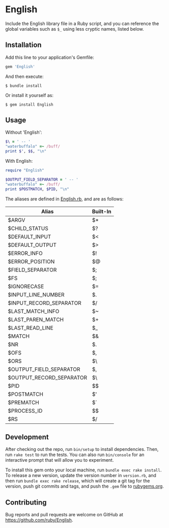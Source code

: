 # English

Include the English library file in a Ruby script, and you can
reference the global variables such as <code>$_</code> using less
cryptic names, listed below.

## Installation

Add this line to your application's Gemfile:

```ruby
gem 'English'
```

And then execute:

    $ bundle install

Or install it yourself as:

    $ gem install English

## Usage

Without 'English':

```ruby
$\ = ' -- '
"waterbuffalo" =~ /buff/
print $', $$, "\n"
```

With English:

```ruby
require "English"

$OUTPUT_FIELD_SEPARATOR = ' -- '
"waterbuffalo" =~ /buff/
print $POSTMATCH, $PID, "\n"
```

The aliases are defined in [English.rb](lib/English.rb), and are as follows:

| Alias                    | Built-In |
| -----                    | -------- |
| $ARGV                    |    $*    |
| $CHILD_STATUS            |    $?    |
| $DEFAULT_INPUT           |    $<    |
| $DEFAULT_OUTPUT          |    $>    |
| $ERROR_INFO              |    $!    |
| $ERROR_POSITION          |    $@    |
| $FIELD_SEPARATOR         |    $;    |
| $FS                      |    $;    |
| $IGNORECASE              |    $=    |
| $INPUT_LINE_NUMBER       |    $.    |
| $INPUT_RECORD_SEPARATOR  |    $/    |
| $LAST_MATCH_INFO         |    $~    |
| $LAST_PAREN_MATCH        |    $+    |
| $LAST_READ_LINE          |    $_    |
| $MATCH                   |    $&    |
| $NR                      |    $.    |
| $OFS                     |    $,    |
| $ORS                     |    $\    |
| $OUTPUT_FIELD_SEPARATOR  |    $,    |
| $OUTPUT_RECORD_SEPARATOR |    $\    |
| $PID                     |    $$    |
| $POSTMATCH               |    $'    |
| $PREMATCH                |    $`    |
| $PROCESS_ID              |    $$    |
| $RS                      |    $/    |

## Development

After checking out the repo, run `bin/setup` to install dependencies. Then, run `rake test` to run the tests. You can also run `bin/console` for an interactive prompt that will allow you to experiment.

To install this gem onto your local machine, run `bundle exec rake install`. To release a new version, update the version number in `version.rb`, and then run `bundle exec rake release`, which will create a git tag for the version, push git commits and tags, and push the `.gem` file to [rubygems.org](https://rubygems.org).

## Contributing

Bug reports and pull requests are welcome on GitHub at https://github.com/ruby/English.
